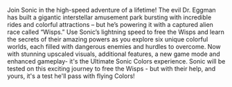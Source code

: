 Join Sonic in the high-speed adventure of a lifetime! The evil Dr. Eggman has built a gigantic interstellar amusement park bursting with incredible rides and colorful attractions – but he’s powering it with a captured alien race called “Wisps.” Use Sonic’s lightning speed to free the Wisps and learn the secrets of their amazing powers as you explore six unique colorful worlds, each filled with dangerous enemies and hurdles to overcome. Now with stunning upscaled visuals, additional features, a new game mode and enhanced gameplay- it's the Ultimate Sonic Colors experience. Sonic will be tested on this exciting journey to free the Wisps - but with their help, and yours, it's a test he'll pass with flying Colors!
